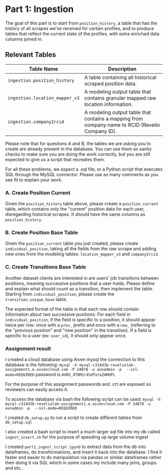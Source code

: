 # Part 1: Ingestion
The goal of this part is to start from `position_history`, a table that has the history of all scrapes we've received for certain profiles, and to produce tables that reflect the current state of the profiles, with extra enriched data columns joined in.
## Relevant Tables
| Table Name                                        | Description |
|---------------------------------------------------| ----------- |
| `ingestion.position_history`   | A table containing all historical scraped position data.        | 
| `ingestion.location_mapper_v3` | A modeling output table that contains granular mapped raw location information.
| `ingestion.company2rcid`       | A modeling output table that contains a mapping from company name to RCID (Revelio Company ID).

Please note that for questions A and B, the tables we are asking you to create are already present in the database. You can use them as sanity checks to make sure you are doing the work correctly, but you are still expected to give us a script that recreates them.

For all these problems, we expect a .sql file, or a Python script that executes SQL through the MySQL connector. Please use as many comments as you see fit to explain your work.

### A. Create Position Current
Given the `position_history` table above, please create a `position_current` table, which contains only the "current" position data for each user, disregarding historical scrapes. It should have the same columns as `position_history`.

### B. Create Position Base Table 
Given the `position_current` table you just created, please create `individual_position`, taking all the fields from the raw scrape and adding new ones from the modeling tables: `location_mapper_v3` and `company2rcid`. 

### C. Create Transitions Base Table
Another dataset clients are interested in are users' job transitions between positions, meaning successive positions that a user holds. Please define and explain what should count as a transition, then implement the table. Starting from `individual_position`, please create the `transition_unique_base` table. 

The expected format of the table is that each row should contain information about two successive positions. For each field in `individual_position`, if the field is specific to a position, it should appear twice per row: once with a `prev_` prefix and once with a `new_` (referring to the "previous position" and "new position" in the transition). If a field is specific to a user (ex: `user_id`), it should only appear once. 

### Assignment result
I created a cloud database using Aiven mysql the connection to this database is the following:
`mysql -h mysql-c314d3b-reveliolab-assignment1.e.aivencloud.com -P 24878 -u avnadmin -p  --ssl-mode=REQUIRED` password is `AVNS_4T0M1r4SdTxtoZAMUPL`

For the purpose of this assignment passwords and .crt are exposed so reviewers can easily access it.

To access the database via bash the following script can be used: `mysql -h mysql-c314d3b-reveliolab-assignment1.e.aivencloud.com -P 24878 -u avnadmin -p  --ssl-mode=REQUIRED`

I created  `db_setup.py` to run a script to create different tables from `db_setup.sql`

I also created a bash script to insert a much larger sql file into my db called `ingest_insert.sh` for the purpose of speeding up large volume ingest 

I created  `part1_ingest_script.ipynb` to extract data from the db into dataframes, do transformations, and insert it back into the database. I find it faster and easier to do manipulation via pandas or similar dataframes rather then doing it via SQL which in some cases my include many joins, groups and etc.. 
